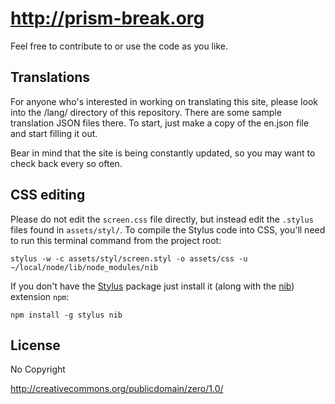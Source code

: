 # http://prism-break.org

Feel free to contribute to or use the code as you like.

## Translations

For anyone who's interested in working on translating this site, please look into the /lang/ directory of this repository. There are some sample translation JSON files there. To start, just make a copy of the en.json file and start filling it out.

Bear in mind that the site is being constantly updated, so you may want to check back every so often.

## CSS editing

Please do not edit the `screen.css` file directly, but instead edit the `.stylus` files found in `assets/styl/`. To compile the Stylus code into CSS, you'll need to run this terminal command from the project root:

    stylus -w -c assets/styl/screen.styl -o assets/css -u ~/local/node/lib/node_modules/nib

If you don't have the [Stylus](http://learnboost.github.io/stylus/) package just install it (along with the [nib](http://visionmedia.github.io/nib/)) extension `npm`:

    npm install -g stylus nib

## License

No Copyright

http://creativecommons.org/publicdomain/zero/1.0/
